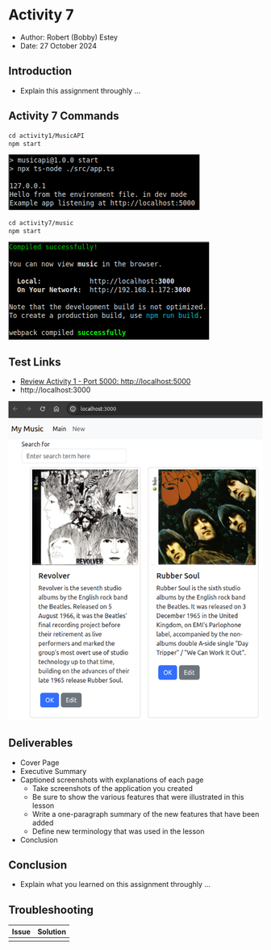 # Activity 7

- Author:  Robert (Bobby) Estey
- Date:  27 October 2024

## Introduction

- Explain this assignment throughly ...

## Activity 7 Commands

```
cd activity1/MusicAPI
npm start
```

![Start Datasource Server](startDatasourceServer.png)

```
cd activity7/music
npm start
```

![Start Activity 7](startActivity7.png)

## Test Links

- [Review Activity 1 - Port 5000:  http://localhost:5000](../topic01/activity1.md)
- http://localhost:3000

![Localhost Port 3000](localhost3000.png)

## Deliverables

- Cover Page
- Executive Summary
- Captioned screenshots with explanations of each page
     - Take screenshots of the application you created
     - Be sure to show the various features that were illustrated in this lesson
     - Write a one-paragraph summary of the new features that have been added
     - Define new terminology that was used in the lesson
- Conclusion

## Conclusion

- Explain what you learned on this assignment throughly ...

## Troubleshooting

|Issue|Solution|
|--|--|
||||
